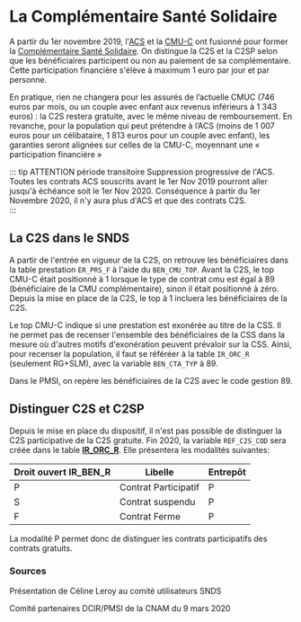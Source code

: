 # La Complémentaire Santé Solidaire

A partir du 1er novembre 2019, l'[ACS](acs.md) et la [CMU-C](cmu_c.md) ont fusionné pour former 
la [Complémentaire Santé Solidaire](https://www.complementaire-sante-solidaire.gouv.fr/).
On distingue la C2S et la C2SP selon que les bénéficiaires participent ou non au paiement de sa complémentaire.
Cette participation financière s'élève à maximum 1 euro par jour et par personne. 

En pratique, rien ne changera pour les assurés de l’actuelle CMUC (746 euros par mois, ou un couple avec enfant aux revenus inférieurs à 1 343 euros) 
: la C2S restera gratuite, avec le même niveau de remboursement.
En revanche, pour la population qui peut prétendre à l’ACS (moins de  1 007 euros pour un célibataire, 1 813 euros pour un couple avec enfant),
les garanties seront alignées sur celles de la CMU-C, moyennant une « participation financière »

::: tip ATTENTION période transitoire
Suppression progressive de l'ACS. Toutes les contrats ACS souscrits avant le 1er Nov 2019 pourront aller jusqu'à échéance soit le 1er Nov 2020. 
Conséquence à partir du 1er Novembre 2020, il n'y aura plus d'ACS et que des contrats C2S.   
:::


## La C2S dans le SNDS

A partir de l'entrée en vigueur de la C2S, on retrouve les bénéficiaires dans la table prestation `ER_PRS_F` à l'aide du `BEN_CMU_TOP`. 
Avant la C2S, le top CMU-C était positionné à 1 lorsque le type de contrat cmu est égal à 89 (bénéficiaire de la CMU complémentaire), 
sinon il était positionné à zéro. Depuis la mise en place de la C2S, le top à 1 incluera les bénéficiaires de la C2S. 

Le top CMU-C indique si une prestation est exonérée au titre de la CSS. 
Il ne permet pas de recenser l'ensemble des bénéficiaires de la CSS dans la mesure où d'autres motifs d'exonération peuvent prévaloir sur la CSS.
Ainsi, pour recenser la population, il faut se référéer à la table `IR_ORC_R`  (seulement RG+SLM), avec la variable `BEN_CTA_TYP` à 89. 

Dans le PMSI, on repère les bénéficiaires de la C2S avec le code gestion 89. 


## Distinguer C2S et C2SP

Depuis le mise en place du dispositif, il n'est pas possible de distinguer la C2S participative de la C2S gratuite. 
Fin 2020, la variable `REF_C2S_COD` sera créée dans le table **[IR\_ORC\_R](../tables/DCIR_DCIRS/IR_ORC_R.md)**.
Elle présentera les modalités suivantes:

|Droit ouvert IR_BEN_R |Libelle|Entrepôt|
|----------------------|-------|--------|
|P | Contrat Participatif 	|		P   |
|S | Contrat suspendu 		|		P   |
|F | Contrat Ferme 			|		P   |

La modalité P permet donc de distinguer les contrats participatifs des contrats gratuits. 



### Sources
Présentation de Céline Leroy au comité utilisateurs SNDS 

Comité partenaires DCIR/PMSI de la CNAM du 9 mars 2020
